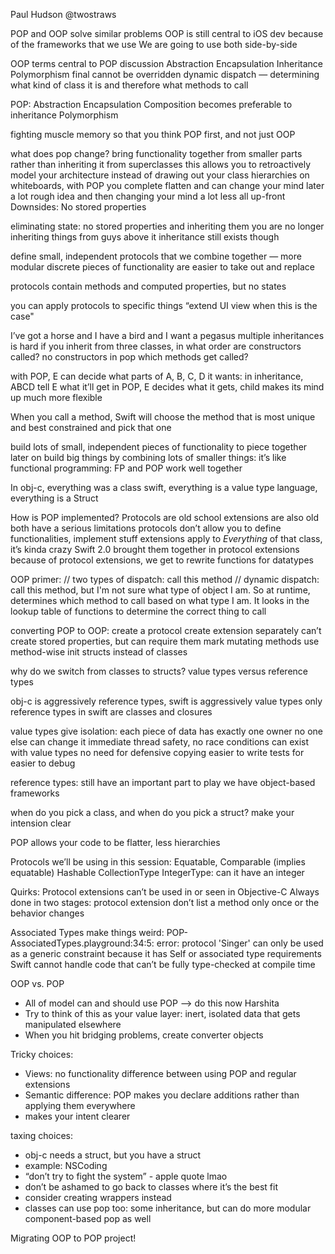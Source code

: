 Paul Hudson
@twostraws

POP and OOP solve similar problems
OOP is still central to iOS dev because of the frameworks that we use
We are going to use both side-by-side

OOP terms central to POP discussion
Abstraction
Encapsulation
Inheritance
Polymorphism
final cannot be overridden
dynamic dispatch — determining what kind of class it is and therefore what methods to call

POP:
Abstraction
Encapsulation
Composition becomes preferable to inheritance
Polymorphism

fighting muscle memory so that you think POP first, and not just OOP

what does pop change?
bring functionality together from smaller parts rather than inheriting it from superclasses
this allows you to retroactively model your architecture
instead of drawing out your class hierarchies on whiteboards, with POP you complete flatten and can change your mind later a lot
rough idea and then changing your mind a lot
less all up-front
Downsides:
No stored properties

eliminating state: no stored properties and inheriting them
you are no longer inheriting things from guys above it
inheritance still exists though

define small, independent protocols that we combine together — more modular
     discrete pieces of functionality are easier to take out and replace

protocols contain methods and computed properties, but no states

you can apply protocols to specific things “extend UI view when this is the case"

I’ve got a horse and I have a bird and I want a pegasus
multiple inheritances is hard
if you inherit from three classes, in what order are constructors called?
no constructors in pop
which methods get called?

with POP, E can decide what parts of A, B, C, D it wants:
     in inheritance, ABCD tell E what it’ll get
     in POP, E decides what it gets, child makes its mind up
     much more flexible

When you call a method, Swift will choose the method that is most unique and best constrained and pick that one

build lots of small, independent pieces of functionality to piece together later on
build big things by combining lots of smaller things: it’s like functional programming: FP and POP work well together

In obj-c, everything was a class
swift, everything is a value type language, everything is a Struct

How is POP implemented?
     Protocols are old school
     extensions are also old
     both have a serious limitations
     protocols don’t allow you to define functionalities, implement stuff
     extensions apply to _Everything_ of that class, it’s kinda crazy
     Swift 2.0 brought them together in protocol extensions
     because of protocol extensions, we get to rewrite functions for datatypes

OOP primer:
     // two types of dispatch: call this method
// dynamic dispatch: call this method, but I'm not sure what type of object I am. So at runtime, determines which method to call based on what type I am. It looks in the lookup table of functions to determine the correct thing to call

converting POP to OOP:
create a protocol
create extension separately
can’t create stored properties, but can require them
mark mutating methods
use method-wise init
structs instead of classes

why do we switch from classes to structs?
     value types versus reference types

obj-c is aggressively reference types, swift is aggressively value types
only reference types in swift are classes and closures

value types give isolation:
     each piece of data has exactly one owner
     no one else can change it
     immediate thread safety, no race conditions can exist with value types
     no need for defensive copying
     easier to write tests for
     easier to debug

reference types:
     still have an important part to play
     we have object-based frameworks

when do you pick a class, and when do you pick a struct?
make your intension clear

POP allows your code to be flatter, less hierarchies

Protocols we’ll be using in this session:
Equatable,
Comparable (implies equatable)
Hashable
CollectionType
IntegerType: can it have an integer

Quirks:
     Protocol extensions can’t be used in or seen in Objective-C
     Always done in two stages:
          protocol
          extension
     don’t list a method only once or the behavior changes

Associated Types make things weird:
POP-AssociatedTypes.playground:34:5: error: protocol 'Singer' can only be used as a generic constraint because it has Self or associated type requirements
Swift cannot handle code that can’t be fully type-checked at compile time

OOP vs. POP
- All of model can and should use POP —> do this now Harshita
- Try to think of this as your value layer: inert, isolated data that gets manipulated elsewhere
- When you hit bridging problems, create converter objects

Tricky choices:
- Views: no functionality difference between using POP and regular extensions
- Semantic difference: POP makes you declare additions rather than applying them everywhere
- makes your intent clearer

taxing choices:
- obj-c needs a struct, but you have a struct
- example: NSCoding
- “don’t try to fight the system” - apple quote lmao
- don’t be ashamed to go back to classes where it’s the best fit
- consider creating wrappers instead
- classes can use pop too: some inheritance, but can do more modular component-based pop as well

Migrating OOP to POP
project!